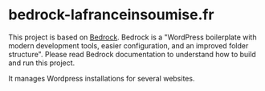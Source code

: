 # bedrock-lafranceinsoumise.fr

This project is based on [Bedrock](https://roots.io/bedrock/). Bedrock is a "WordPress boilerplate with modern development tools, easier configuration, and an improved folder structure". Please read Bedrock documentation to understand how to build and run this project.

It manages Wordpress installations for several websites.
